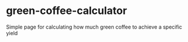 # green-coffee-calculator
Simple page for calculating how much green coffee to achieve a specific yield

